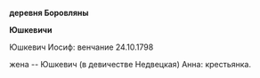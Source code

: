 **деревня Боровляны**

**Юшкевичи**

Юшкевич Иосиф: венчание 24.10.1798

жена -- Юшкевич (в девичестве Недвецкая) Анна: крестьянка.
